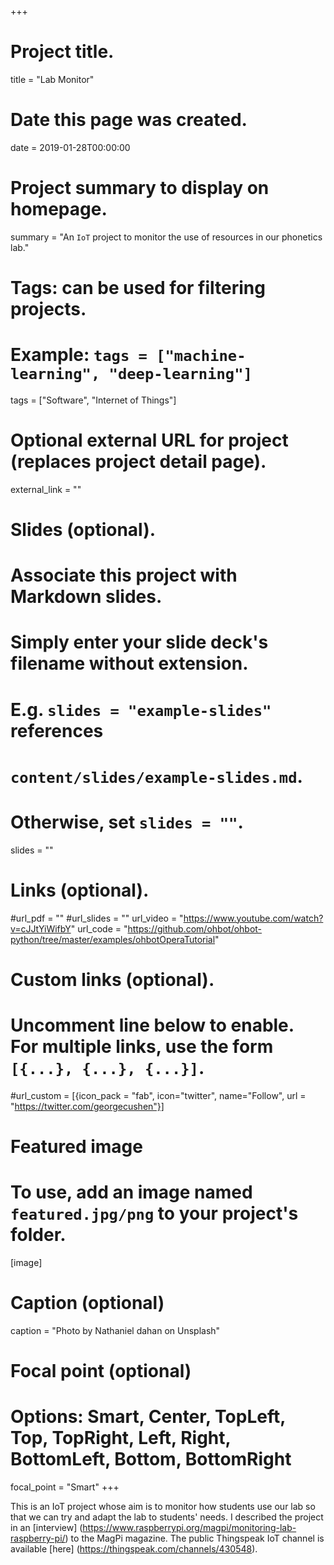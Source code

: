 +++
# Project title.
title = "Lab Monitor"

# Date this page was created.
date = 2019-01-28T00:00:00

# Project summary to display on homepage.
summary = "An `IoT` project to monitor the use of resources in our phonetics lab."

# Tags: can be used for filtering projects.
# Example: `tags = ["machine-learning", "deep-learning"]`
tags = ["Software", "Internet of Things"]

# Optional external URL for project (replaces project detail page).
external_link = ""

# Slides (optional).
#   Associate this project with Markdown slides.
#   Simply enter your slide deck's filename without extension.
#   E.g. `slides = "example-slides"` references 
#   `content/slides/example-slides.md`.
#   Otherwise, set `slides = ""`.
slides = ""

# Links (optional).
#url_pdf = ""
#url_slides = ""
url_video = "https://www.youtube.com/watch?v=cJJtYiWifbY"
url_code = "https://github.com/ohbot/ohbot-python/tree/master/examples/ohbotOperaTutorial"

# Custom links (optional).
#   Uncomment line below to enable. For multiple links, use the form `[{...}, {...}, {...}]`.
#url_custom = [{icon_pack = "fab", icon="twitter", name="Follow", url = "https://twitter.com/georgecushen"}]

# Featured image
# To use, add an image named `featured.jpg/png` to your project's folder. 
[image]
  # Caption (optional)
  caption = "Photo by Nathaniel dahan on Unsplash"
  
  # Focal point (optional)
  # Options: Smart, Center, TopLeft, Top, TopRight, Left, Right, BottomLeft, Bottom, BottomRight
  focal_point = "Smart"
+++

This is an IoT project whose aim is to monitor how students use our lab so that we can try and adapt the lab to students' needs. I described the project in an [interview] (https://www.raspberrypi.org/magpi/monitoring-lab-raspberry-pi/) to the MagPi magazine. The public Thingspeak IoT channel is available [here] (https://thingspeak.com/channels/430548). 
